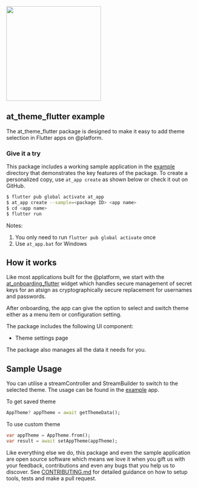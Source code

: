 <img width=250px src="https://atsign.dev/assets/img/@platform_logo_grey.svg?sanitize=true">

## at_theme_flutter example

The at_theme_flutter package is designed to make it easy to add theme selection in Flutter apps on @‎platform.

### Give it a try
This package includes a working sample application in the [example](https://github.com/atsign-foundation/at_widgets/tree/trunk/at_theme_flutter/example) directory that demonstrates the key features of the package. To create a personalized copy, use ```at_app create``` as shown below or check it out on GitHub.

```sh
$ flutter pub global activate at_app 
$ at_app create --sample=<package ID> <app name> 
$ cd <app name>
$ flutter run
```
Notes: 
1. You only need to run ```flutter pub global activate``` once
2. Use ```at_app.bat``` for Windows

## How it works
Like most applications built for the  @‎platform, we start with the [at_onboarding_flutter](https://pub.dev/packages/at_onboarding_flutter) widget which handles secure management of secret keys for an atsign as cryptographically secure replacement for usernames and passwords.

After onboarding, the app can give the option to select and switch theme either as a menu item or configuration setting.

The package includes the following UI component:
- Theme settings page

The package also manages all the data it needs for you.

## Sample Usage

You can utilise a streamController and StreamBuilder to switch to the selected theme. The usage can be found in the [example](https://github.com/atsign-foundation/at_widgets/tree/trunk/at_theme_flutter/example) app.

To get saved theme
```dart
AppTheme? appTheme = await getThemeData();
```

To use custom theme
```dart
var appTheme = AppTheme.from();
var result = await setAppTheme(appTheme);
```

Like everything else we do, this package and even the sample application are open source software which means we love it when you gift us with your feedback, contributions and even any bugs 
that you help us to discover. See [CONTRIBUTING.md](https://github.com/atsign-foundation/at_widgets/blob/trunk/CONTRIBUTING.md) for detailed guidance on how to setup tools, tests and make a pull request.